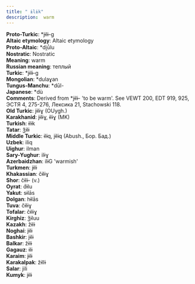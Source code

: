 ```yaml
---
title: " ɨlɨk"
description:  warm
---
```


<strong>Proto-Turkic</strong>:  *jɨlɨ-g<br>
<strong>Altaic etymology</strong>:  Altaic etymology<br>
<strong> Proto-Altaic</strong>:  *di̯ū̀lu<br>
<strong>Nostratic</strong>:  Nostratic<br>
<strong>Meaning</strong>:  warm<br>
<strong>Russian meaning</strong>:  теплый<br>
<strong>Turkic</strong>:  *jɨlɨ-g<br>
<strong>Mongolian</strong>:  *dulaɣan<br>
<strong>Tungus-Manchu</strong>:  *dūl-<br>
<strong>Japanese</strong>:  *dù<br>
<strong>Comments</strong>:  Derived from *jɨlɨ- 'to be warm'. See VEWT 200, EDT 919, 925, ЭСТЯ 4, 275-276, Лексика 21, Stachowski 118.<br>
<strong>Old Turkic</strong>:  jɨlɨɣ (OUygh.)<br>
<strong>Karakhanid</strong>:  jɨlɨɣ, ɨlɨɣ (MK)<br>
<strong>Turkish</strong>:  ɨlɨk<br>
<strong>Tatar</strong>:  ǯɨlɨ<br>
<strong>Middle Turkic</strong>:  ɨlɨq, jɨlɨq (Abush., Бор. Бад.)<br>
<strong>Uzbek</strong>:  iliq<br>
<strong>Uighur</strong>:  ilman<br>
<strong>Sary-Yughur</strong>:  ilɨɣ<br>
<strong>Azerbaidzhan</strong>:  ilɨG 'warmish'<br>
<strong>Turkmen</strong>:  jɨlɨ<br>
<strong>Khakassian</strong>:  čɨlɨɣ<br>
<strong>Shor</strong>:  čɨlɨ- (v.)<br>
<strong>Oyrat</strong>:  d́ɨlu<br>
<strong>Yakut</strong>:  sɨlās<br>
<strong>Dolgan</strong>:  hɨlās<br>
<strong>Tuva</strong>:  čɨlɨɣ<br>
<strong>Tofalar</strong>:  čɨlɨɣ<br>
<strong>Kirghiz</strong>:  ǯɨluu<br>
<strong>Kazakh</strong>:  žɨlɨ<br>
<strong>Noghai</strong>:  jɨlɨ<br>
<strong>Bashkir</strong>:  jɨlɨ<br>
<strong>Balkar</strong>:  žɨlɨ<br>
<strong>Gagauz</strong>:  ɨlɨ<br>
<strong>Karaim</strong>:  jɨlɨ<br>
<strong>Karakalpak</strong>:  žɨllɨ<br>
<strong>Salar</strong>:  jili<br>
<strong>Kumyk</strong>:  jɨlɨ<br>



